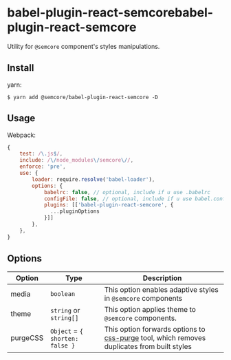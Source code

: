 # babel-plugin-react-semcorebabel-plugin-react-semcore

Utility for `@semcore` component's styles manipulations.

## Install

yarn:

```shell
$ yarn add @semcore/babel-plugin-react-semcore -D
```

## Usage

Webpack:

```javascript
{
    test: /\.js$/,
    include: /\/node_modules\/semcore\//,
    enforce: 'pre',
    use: {
        loader: require.resolve('babel-loader'),
        options: {
            babelrc: false, // optional, include if u use .babelrc
            configFile: false, // optional, include if u use babel.config.js, doesnt affect babelrc option https://babeljs.io/docs/en/options#configfile
            plugins: [['babel-plugin-react-semcore', {
              ...pluginOptions
            }]]
        },
    },
}
```

## Options

| Option   | Type                            | Description                                                                                                                      |
| -------- | ------------------------------- | -------------------------------------------------------------------------------------------------------------------------------- |
| media    | `boolean`                       | This option enables adaptive styles in `@semcore` components                                                                     |
| theme    | `string` or `string[]`          | This option applies theme to `@semcore` components.                                                                              |
| purgeCSS | `Object` = `{ shorten: false }` | This option forwards options to [css-purge](http://rbtech.github.io/css-purge/) tool, which removes duplicates from built styles |

